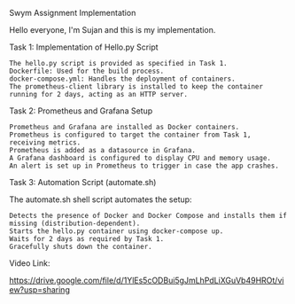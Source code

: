 Swym Assignment Implementation

Hello everyone, I'm Sujan and this is my implementation.

Task 1: Implementation of Hello.py Script

    The hello.py script is provided as specified in Task 1.
    Dockerfile: Used for the build process.
    docker-compose.yml: Handles the deployment of containers.
    The prometheus-client library is installed to keep the container running for 2 days, acting as an HTTP server.

Task 2: Prometheus and Grafana Setup

    Prometheus and Grafana are installed as Docker containers.
    Prometheus is configured to target the container from Task 1, receiving metrics.
    Prometheus is added as a datasource in Grafana.
    A Grafana dashboard is configured to display CPU and memory usage.
    An alert is set up in Prometheus to trigger in case the app crashes.

Task 3: Automation Script (automate.sh)

The automate.sh shell script automates the setup:

    Detects the presence of Docker and Docker Compose and installs them if missing (distribution-dependent).
    Starts the hello.py container using docker-compose up.
    Waits for 2 days as required by Task 1.
    Gracefully shuts down the container.

Video Link:

https://drive.google.com/file/d/1YlEs5cODBui5gJmLhPdLiXGuVb49HROt/view?usp=sharing

